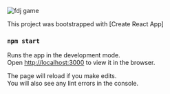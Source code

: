 ![fdj game](https://i.imgur.com/HIb0DQ0.png)

This project was bootstrapped with [Create React App]

### `npm start`

Runs the app in the development mode.<br>
Open [http://localhost:3000](http://localhost:3000) to view it in the browser.

The page will reload if you make edits.<br>
You will also see any lint errors in the console.
